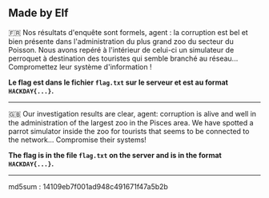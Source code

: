 Made by Elf 
--------------------------------------------------------------------------------------------------------------

🇫🇷 Nos résultats d'enquête sont formels, agent : la corruption est bel et bien présente dans l'administration du plus grand zoo du secteur du Poisson.
Nous avons repéré à l'intérieur de celui-ci un simulateur de perroquet à destination des touristes qui semble branché au réseau...
Compromettez leur système d'information !

**Le flag est dans le fichier `flag.txt` sur le serveur et est au format `HACKDAY{...}`.**

------------------------------------------------------------------------------------------------------------------------------------------------------------------
🇬🇧 Our investigation results are clear, agent: corruption is alive and well in the administration of the largest zoo in the Pisces area.
We have spotted a parrot simulator inside the zoo for tourists that seems to be connected to the network...
Compromise their systems!

**The flag is in the file `flag.txt` on the server and is in the format `HACKDAY{...}`.**

------------------------------------------------------------------------------------------------------------------------------------------------------------------
md5sum : 14109eb7f001ad948c491671f47a5b2b